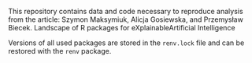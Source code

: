 This repository contains data and code necessary to reproduce analysis from the article: Szymon Maksymiuk, Alicja Gosiewska, and Przemysław Biecek. Landscape of R packages for eXplainableArtificial Intelligence


Versions of all used packages are stored in the `renv.lock` file and can be restored with the `renv` package.
